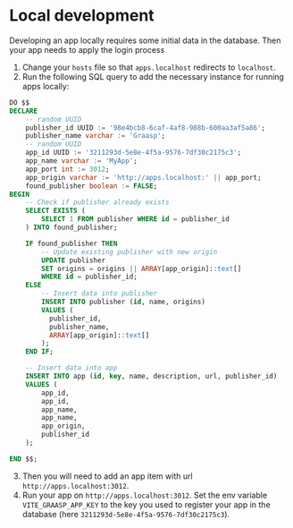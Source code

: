 # Local development

Developing an app locally requires some initial data in the database. Then your app needs to apply the login process

1. Change your `hosts` file so that `apps.localhost` redirects to `localhost`.
2. Run the following SQL query to add the necessary instance for running apps locally:

```sql
DO $$
DECLARE
    -- random UUID
    publisher_id UUID := '98e4bcb8-6caf-4af8-988b-600aa3af5a86';
    publisher_name varchar := 'Graasp';
    -- random UUID
    app_id UUID := '3211293d-5e8e-4f5a-9576-7df30c2175c3';
    app_name varchar := 'MyApp';
    app_port int := 3012;
    app_origin varchar := 'http://apps.localhost:' || app_port;
    found_publisher boolean := FALSE;
BEGIN
    -- Check if publisher already exists
    SELECT EXISTS (
        SELECT 1 FROM publisher WHERE id = publisher_id
    ) INTO found_publisher;

    IF found_publisher THEN
        -- Update existing publisher with new origin
        UPDATE publisher
        SET origins = origins || ARRAY[app_origin]::text[]
        WHERE id = publisher_id;
    ELSE
        -- Insert data into publisher
        INSERT INTO publisher (id, name, origins)
        VALUES (
          publisher_id,
          publisher_name,
          ARRAY[app_origin]::text[]
        );
    END IF;

    -- Insert data into app
    INSERT INTO app (id, key, name, description, url, publisher_id)
    VALUES (
        app_id,
        app_id,
        app_name,
        app_name,
        app_origin,
        publisher_id
    );

END $$;
```

3. Then you will need to add an app item with url `http://apps.localhost:3012`.
4. Run your app on `http://apps.localhost:3012`. Set the env variable `VITE_GRAASP_APP_KEY` to the key you used to register your app in the database (here `3211293d-5e8e-4f5a-9576-7df30c2175c3`).
